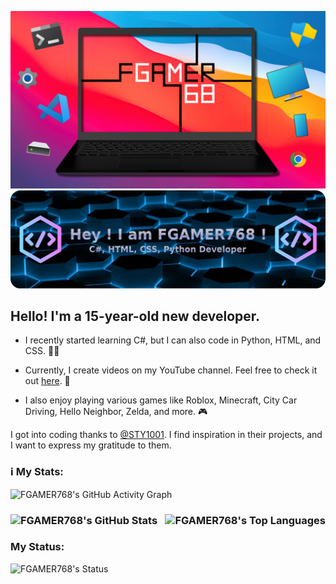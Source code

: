 ![FGAMER768 Logo](https://github.com/FGAMER768/FGAMER768/blob/main/FG_LOGO_Final_Banner01.png)
![FGAMER768 GitHub Banner](https://github.com/FGAMER768/FGAMER768/blob/main/FGAMER768_Github_Developer_Banner.png)

## Hello! I'm a 15-year-old new developer.

- I recently started learning C#, but I can also code in Python, HTML, and CSS. 👨‍💻

- Currently, I create videos on my YouTube channel. Feel free to check it out [here](https://www.youtube.com/channel/UCLfboIvl8VrNM3n6D9_QdZg). 🎦

- I also enjoy playing various games like Roblox, Minecraft, City Car Driving, Hello Neighbor, Zelda, and more. 🎮

I got into coding thanks to [@STY1001](https://github.com/STY1001). I find inspiration in their projects, and I want to express my gratitude to them.

### ℹ️ My Stats:
![FGAMER768's GitHub Activity Graph](https://github-readme-activity-graph.vercel.app/graph?username=FGAMER768&bg_color=000000&color=00FFFF&line=00FFFF&point=ffffff&area=true&hide_border=true)

<h3><img align="left" src="https://github-readme-stats.vercel.app/api?username=FGAMER768&bg_color=000000&color=00FFFF&line=00FFFF&point=ffffff&area=true&hide_border=true" alt="FGAMER768's GitHub Stats" />

<img align="right" src="https://github-readme-stats.vercel.app/api/top-langs?username=FGAMER768&show_icons=true&layout=compact&theme=dark&title_color=2F80ED&text_color=FFFFFF&icon_color=FF0000&bg_color=000000" alt="FGAMER768's Top Languages" /></h3>

<br clear="both">

### My Status:

![FGAMER768's Status](https://lanyard.cnrad.dev/api/647069392055828490?idleMessage=Online%20or%20Offline&bg=000000&borderRadius=5px&animated=true)




